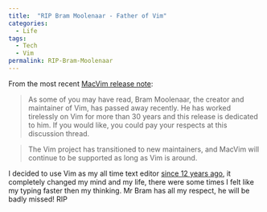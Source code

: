 ```yaml
---
title:  "RIP Bram Moolenaar - Father of Vim"
categories:
  - Life
tags:
  - Tech
  - Vim
permalink: RIP-Bram-Moolenaar
---
```


From the most recent [MacVim release note](https://github.com/macvim-dev/macvim/releases/tag/release-178):
> As some of you may have read, Bram Moolenaar, the creator and maintainer of Vim, has passed away recently. He has worked tirelessly on Vim for more than 30 years and this release is dedicated to him. If you would like, you could pay your respects at this discussion thread.

> The Vim project has transitioned to new maintainers, and MacVim will continue to be supported as long as Vim is around.

I decided to use Vim as my all time text editor [since 12 years ago](https://wayneye.site/My-Love-on-Vim), it completely changed my mind and my life, there were some times I felt like my typing faster then my thinking.  Mr Bram has all my respect, he will be badly missed!  RIP
